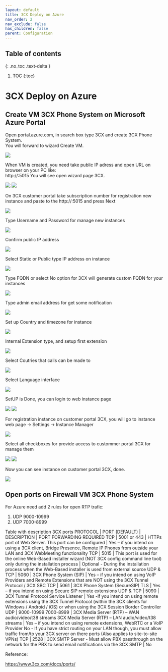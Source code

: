 ```yaml
---
layout: default
title: 3CX Deploy on Azure 
nav_order: 2
nav_exclude: false
has_children: false
parent: Configuration
---
```

## Table of contents
{: .no_toc .text-delta }

1. TOC 
{:toc}
# 3CX Deploy on Azure

## Create VM 3CX Phone System on Microsoft Azure Portal  
Open portal.azure.com, in search box type 3CX and create 3CX Phone System.  
You will forward to wizard Create VM.
  
![](images/3CX_deploy_azure_01.png)
  
When VM is created, you need take public IP adress and open URL on browser on your PC like:   
http://<public IP VM>:5015
You will see open wizard page 3CX.  
  
![](images/3CX_deploy_azure_02.png)
![](images/3CX_deploy_azure_03.png)

On 3CX customer portal take subscription number for registration new instance and paste to the http://<public IP VM>:5015 and press Next   

![](images/3CX_deploy_azure_04.png)  
  
Type Username and Password for manage new instances   
  
![](images/3CX_deploy_azure_05.png)
  
Confirm public IP address  
  
![](images/3CX_deploy_azure_06.png)
  
Select Static or Public type IP address on instance  
  
![](images/3CX_deploy_azure_07.png)
  
Type FQDN or select No option for 3CX will generate custom FQDN for your instances  
  
![](images/3CX_deploy_azure_08.png)
  
Type admin email address for get some notification   
  
![](images/3CX_deploy_azure_09.png)
  
Set up Country and timezone for instance   
  
![](images/3CX_deploy_azure_10.png)
  
Internal Extension type, and setup first extension  
  
![](images/3CX_deploy_azure_11.png)
  
Select Coutries that calls can be made to  
  
![](images/3CX_deploy_azure_12.png)
  
Select Language interface  

![](images/3CX_deploy_azure_13.png)
  
SetUP is Done, you can login to web instance page   

![](images/3CX_deploy_azure_14.png)
![](images/3CX_deploy_azure_15.png)

For registration instance on customer portal 3CX, you will go to instance web page -> Settings -> Instance Manager  

![](images/3CX_deploy_azure_17.png)
  
Select all checkboxes for provide access to custommer portal 3CX for manage them  
  
![](images/3CX_deploy_azure_18.png)
![](images/3CX_deploy_azure_19.png)
  
Now you can see instance on customer portal 3CX, done. 
  
![](images/3CX_deploy_azure_16.png)

## Open ports on Firewall VM 3CX Phone System 

For Azure need add 2 rules for open RTP trafic:  
1. UDP 9000-10999  
2. UDP 7000-8999  
  
Table with description 3CX ports
PROTOCOL | PORT (DEFAULT) | DESCRIPTION | PORT FORWARDING REQUIRED
TCP | 5001 or 443 | HTTPs port of Web Server. This port can be configured | Yes – if you intend on using a 3CX client, Bridge Presence, Remote IP Phones from outside your LAN and 3CX WebMeeting functionality
TCP | 5015 | This port is used for the online Web-Based installer wizard (NOT 3CX config command line tool) only during the installation process | Optional - During the installation process when the Web-Based installer is used from external source
UDP & TCP | 5060 | 3CX Phone System (SIP) | Yes – if you intend on using VoIP Providers and Remote Extensions that are NOT using the 3CX Tunnel Protocol / 3CX SBC
TCP | 5061 | 3CX Phone System (SecureSIP) TLS | Yes – if you intend on using Secure SIP remote extensions
UDP & TCP | 5090 | 3CX Tunnel Protocol Service Listener | Yes -if you intend on using remote extensions using the 3CX Tunnel Protocol (within the 3CX clients for Windows / Android / iOS) or when using the 3CX Session Border Controller
UDP | 9000-10999 7000-8999 | 3CX Media Server (RTP) – WAN audio/video/t38 streams  3CX Media Server (RTP) – LAN audio/video/t38 streams | Yes – if you intend on using remote extensions, WebRTC or a VoIP Provider  No - If you have strict routing on your LAN though, you must allow traffic from/to your 3CX server on there ports (Also applies to site-to-site VPNs)
TCP | 2528 | 3CX SMTP Server - Must allow PBX passthrough on the network for the PBX to send email notifications via the 3CX SMTP | No

Reference:  
  
https://www.3cx.com/docs/ports/  